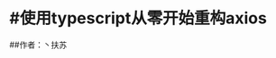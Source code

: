 #使用typescript从零开始重构axios
====================================================================================
##作者：丶扶苏
